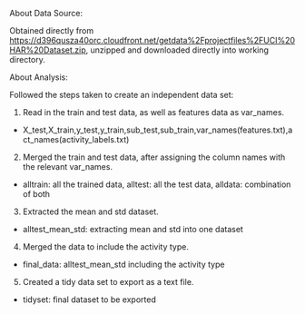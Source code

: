 About Data Source:

Obtained directly from https://d396qusza40orc.cloudfront.net/getdata%2Fprojectfiles%2FUCI%20HAR%20Dataset.zip, unzipped
and downloaded directly into working directory.

About Analysis:

Followed the steps taken to create an independent data set:
1. Read in the train and test data, as well as features data as var_names.
 - X_test,X_train,y_test,y_train,sub_test,sub_train,var_names(features.txt),act_names(activity_labels.txt)
 
2. Merged the train and test data, after assigning the column names with the relevant var_names.
- alltrain: all the trained data, alltest: all the test data, alldata: combination of both

3. Extracted the mean and std dataset.
- alltest_mean_std: extracting mean and std into one dataset

4. Merged the data to include the activity type.
- final_data: alltest_mean_std including the activity type

5. Created a tidy data set to export as a text file.
- tidyset: final dataset to be exported
